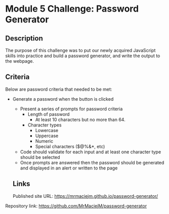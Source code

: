 # Module 5 Challenge: Password Generator

## Description

The purpose of this challenge was to put our newly acquired JavaScript skills into practice and build a password generator, and write the output to the webpage.

## Criteria

Below are password criteria that needed to be met:

- Generate a password when the button is clicked

  - Present a series of prompts for password criteria
    - Length of password
      - At least 10 characters but no more than 64.
    - Character types
      - Lowercase
      - Uppercase
      - Numeric
      - Special characters ($@%&\*, etc)
  - Code should validate for each input and at least one character type should be selected
  - Once prompts are answered then the password should be generated and displayed in an alert or written to the page

  ## Links

  Published site URL:
  https://mrmaciejm.github.io/password-generator/

Repository link:
https://github.com/MrMaciejM/password-generator
